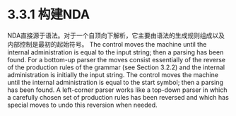 # 3.3.1 构建NDA

NDA直接源于语法。对于一个自顶向下解析，它主要由语法的生成规则组成以及内部控制是最初的起始符号。 The control moves the machine until the internal administration is equal to the input string; then a parsing has been found. For a bottom-up parser the moves consist essentially of the reverse of the production rules of the grammar (see Section 3.2.2) and the internal administration is initially the input string. The control moves the machine until the internal administration is equal to the start symbol; then a parsing has been found. A left-corner parser works like a top-down parser in which a carefully chosen set of production rules has been reversed and which has special moves to undo this reversion when needed.
